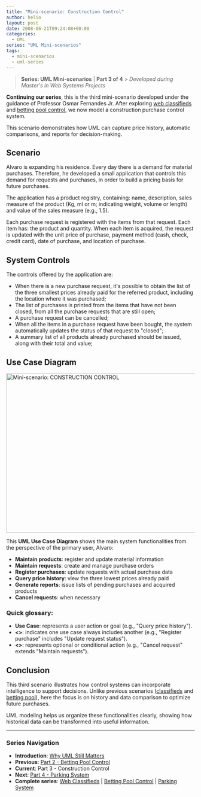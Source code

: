 ```yaml
---
title: "Mini-scenario: Construction Control"
author: helio
layout: post
date: 2008-06-21T09:24:08+00:00
categories:
  - UML
series: "UML Mini-scenarios"
tags:
  - mini-scenarios
  - uml-series
---
```


> **Series: UML Mini-scenarios** | **Part 3 of 4** > _Developed during Master's in Web Systems Projects_

**Continuing our series**, this is the third mini-scenario developed under the guidance of Professor Osmar Fernandes Jr. After exploring [web classifieds](../2008-06-13-minicenario-classificados-na-web/) and [betting pool control](../2008-06-17-minicenario-controle-de-bolao/), we now model a construction purchase control system.

This scenario demonstrates how UML can capture price history, automatic comparisons, and reports for decision-making.

## Scenario

Alvaro is expanding his residence. Every day there is a demand for material purchases. Therefore, he developed a small application that controls this demand for requests and purchases, in order to build a pricing basis for future purchases.

The application has a product registry, containing: name, description, sales measure of the product (Kg, ml or m; indicating weight, volume or length) and value of the sales measure (e.g., 1.5).

Each purchase request is registered with the items from that request. Each item has: the product and quantity. When each item is acquired, the request is updated with the unit price of purchase, payment method (cash, check, credit card), date of purchase, and location of purchase.

## System Controls

The controls offered by the application are:

- When there is a new purchase request, it's possible to obtain the list of the three smallest prices already paid for the referred product, including the location where it was purchased;
- The list of purchases is printed from the items that have not been closed, from all the purchase requests that are still open;
- A purchase request can be cancelled;
- When all the items in a purchase request have been bought, the system automatically updates the status of that request to "closed";
- A summary list of all products already purchased should be issued, along with their total and value;

## Use Case Diagram

<img src="/uploads/2008/07/controle-de-obras.png" alt="Mini-scenario: CONSTRUCTION CONTROL" height="426" width="642" />

This **UML Use Case Diagram** shows the main system functionalities from the perspective of the primary user, Alvaro:

- **Maintain products**: register and update material information
- **Maintain requests**: create and manage purchase orders
- **Register purchases**: update requests with actual purchase data
- **Query price history**: view the three lowest prices already paid
- **Generate reports**: issue lists of pending purchases and acquired products
- **Cancel requests**: when necessary

### Quick glossary:

- **Use Case**: represents a user action or goal (e.g., "Query price history").
- **<<include>>**: indicates one use case always includes another (e.g., "Register purchase" includes "Update request status").
- **<<extend>>**: represents optional or conditional action (e.g., "Cancel request" extends "Maintain requests").

## Conclusion

This third scenario illustrates how control systems can incorporate intelligence to support decisions. Unlike previous scenarios ([classifieds](../2008-06-13-minicenario-classificados-na-web/) and [betting pool](../2008-06-17-minicenario-controle-de-bolao/)), here the focus is on history and data comparison to optimize future purchases.

UML modeling helps us organize these functionalities clearly, showing how historical data can be transformed into useful information.

---

### **Series Navigation**

- **Introduction**: [Why UML Still Matters](../2008-06-10-uml-introduction-use-case-series/)
- **Previous**: [Part 2 - Betting Pool Control](../2008-06-17-minicenario-controle-de-bolao/)
- **Current**: Part 3 - Construction Control
- **Next**: [Part 4 - Parking System](../2008-06-25-diagrama-de-casos-de-uso-estacionamento/)
- **Complete series**: [Web Classifieds](../2008-06-13-minicenario-classificados-na-web/) | [Betting Pool Control](../2008-06-17-minicenario-controle-de-bolao/) | [Parking System](../2008-06-25-diagrama-de-casos-de-uso-estacionamento/)
